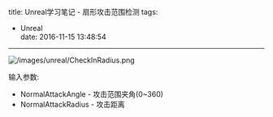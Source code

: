 title: Unreal学习笔记 - 扇形攻击范围检测
tags:
  - Unreal  
date: 2016-11-15 13:48:54 

---

![/images/unreal/CheckInRadius.png](/images/unreal/CheckInRadius.png)

输入参数:

- NormalAttackAngle - 攻击范围夹角(0~360)
- NormalAttackRadius - 攻击距离

